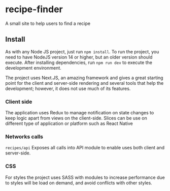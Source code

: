 # recipe-finder
A small site to help users to find a recipe

## Install
As with any Node JS project, just run `npm install`. To run the project, you need to have NodeJS version 14 or higher, but an older version should execute.
After installing dependencies, run `npm run dev` to execute the development environment.

The project uses Next.JS, an amazing framework and gives a great starting point for the client and server-side rendering and several tools that help the development; however, it does not use much of its features.
### Client side
The application uses Redux to manage notification on state changes to keep logic apart from views on the client-side. Slices can be use on different type of application or platform such as React Native
### Networks calls
`recipes/api` Exposes all calls into API module to enable uses both client and server-side.
### CSS
For styles the project uses SASS with modules to increase performance due to styles will be load on demand, and avoid conflicts with other styles.